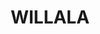 ---
lastmod: '2025-04-06T06:05:20+00:00'
latitude: -30.595044
layout: suburb
longitude: 150.17806
postcode: '2382'
state: NSW
title: WILLALA
url: /nsw/willala/
---